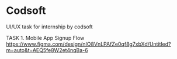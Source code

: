 # Codsoft
UI/UX task for internship by codsoft

TASK 1. Mobile App Signup Flow
https://www.figma.com/design/nIO8VnLPAfZe0qf8g7xbXd/Untitled?m=auto&t=AEQ5fe8W2et4nqBa-6
